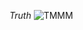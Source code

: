 *Truth*
![TMMM](https://user-images.githubusercontent.com/44660492/48034595-ec9b5b00-e114-11e8-8fb4-c4c7b5f72caa.png)
